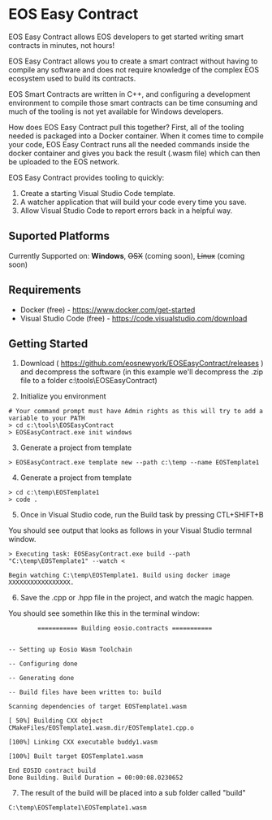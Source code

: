 EOS Easy Contract
============

EOS Easy Contract allows EOS developers to get started writing smart contracts in minutes, not hours! 

EOS Easy Contract allows you to create a smart contract without having to compile any software and does not require knowledge of the complex EOS ecosystem used to build its contracts. 

EOS Smart Contracts are written in C++, and configuring a development environment to compile those smart contracts can be time consuming and much of the tooling is not yet available for Windows developers. 

How does EOS Easy Contract pull this together? First, all of the tooling needed is packaged into a Docker container. When it comes time to compile your code, EOS Easy Contract runs all the needed commands inside the docker container and gives you back the result (.wasm file) which can then be uploaded to the EOS network. 

EOS Easy Contract provides tooling to quickly:
1. Create a starting Visual Studio Code template. 
2. A watcher application that will build your code every time you save. 
3. Allow Visual Studio Code to report errors back in a helpful way. 

Suported Platforms
------------
Currently Supported on: __Windows__, ~~OSX~~ (coming soon), ~~Linux~~ (coming soon)

Requirements
------------
- Docker (free) - https://www.docker.com/get-started
- Visual Studio Code (free) - https://code.visualstudio.com/download

Getting Started
------------

1. Download ( https://github.com/eosnewyork/EOSEasyContract/releases ) and decompress the software (in this example we'll decompress the .zip file to a folder c:\tools\EOSEasyContract)

2. Initialize you environment

```
# Your command prompt must have Admin rights as this will try to add a variable to your PATH
> cd c:\tools\EOSEasyContract
> EOSEasyContract.exe init windows
````

3. Generate a project from template

```
> EOSEasyContract.exe template new --path c:\temp --name EOSTemplate1
````

4. Generate a project from template

```
> cd c:\temp\EOSTemplate1
> code .
````

5. Once in Visual Studio code, run the Build task by pressing CTL+SHIFT+B

You should see output that looks as follows in your Visual Studio termnal window. 

```
> Executing task: EOSEasyContract.exe build --path "C:\temp\EOSTemplate1" --watch <

Begin watching C:\temp\EOSTemplate1. Build using docker image XXXXXXXXXXXXXXXXX.
```

6. Save the .cpp or .hpp file in the project, and watch the magic happen. 

You should see somethin like this in the terminal window:

```
        =========== Building eosio.contracts ===========


-- Setting up Eosio Wasm Toolchain

-- Configuring done

-- Generating done

-- Build files have been written to: build

Scanning dependencies of target EOSTemplate1.wasm

[ 50%] Building CXX object CMakeFiles/EOSTemplate1.wasm.dir/EOSTemplate1.cpp.o

[100%] Linking CXX executable buddy1.wasm

[100%] Built target EOSTemplate1.wasm

End EOSIO contract build
Done Building. Build Duration = 00:00:08.0230652
```

7. The result of the build will be placed into a sub folder called "build" 

```
C:\temp\EOSTemplate1\EOSTemplate1.wasm
```

